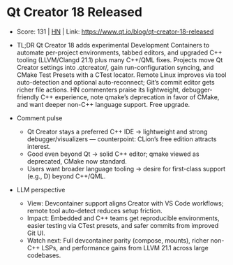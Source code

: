 # Qt Creator 18 Released

- Score: 131 | [HN](https://news.ycombinator.com/item?id=45761789) | Link: https://www.qt.io/blog/qt-creator-18-released

- TL;DR
  Qt Creator 18 adds experimental Development Containers to automate per-project environments, tabbed editors, and upgraded C++ tooling (LLVM/Clangd 21.1) plus many C++/QML fixes. Projects move Qt Creator settings into .qtcreator/, gain run-configuration syncing, and CMake Test Presets with a CTest locator. Remote Linux improves via tool auto-detection and optional auto-reconnect; Git’s commit editor gets richer file actions. HN commenters praise its lightweight, debugger-friendly C++ experience, note qmake’s deprecation in favor of CMake, and want deeper non-C++ language support. Free upgrade.

- Comment pulse
  - Qt Creator stays a preferred C++ IDE → lightweight and strong debugger/visualizers — counterpoint: CLion’s free edition attracts interest.
  - Good even beyond Qt → solid C++ editor; qmake viewed as deprecated, CMake now standard.
  - Users want broader language tooling → desire for first-class support (e.g., D) beyond C++/QML.

- LLM perspective
  - View: Devcontainer support aligns Creator with VS Code workflows; remote tool auto-detect reduces setup friction.
  - Impact: Embedded and C++ teams get reproducible environments, easier testing via CTest presets, and safer commits from improved Git UI.
  - Watch next: Full devcontainer parity (compose, mounts), richer non-C++ LSPs, and performance gains from LLVM 21.1 across large codebases.
